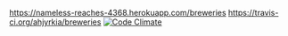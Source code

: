 https://nameless-reaches-4368.herokuapp.com/breweries
https://travis-ci.org/ahjyrkia/breweries
[![Code Climate](https://codeclimate.com/github/mluukkai/ratebeer-public.png)](https://codeclimate.com/github/ahjyrkia/breweries)
